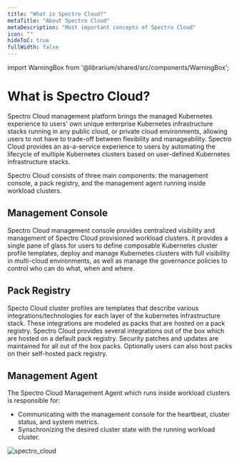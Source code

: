 ```yaml
---
title: "What is Spectro Cloud?"
metaTitle: "About Spectro Cloud"
metaDescription: "Most important concepts of Spectro Cloud"
icon: ""
hideToC: true
fullWidth: false
---
```


import WarningBox from '@librarium/shared/src/components/WarningBox';

# What is Spectro Cloud?

Spectro Cloud management platform brings the managed Kubernetes experience to users' own unique enterprise Kubernetes infrastructure stacks running in any public cloud, or private cloud environments, allowing users to not have to trade-off between flexibility and manageability. Spectro Cloud provides an as-a-service experience to users by automating the lifecycle of multiple Kubernetes clusters based on user-defined Kubernetes infrastructure stacks.

Spectro Cloud consists of three main components: the management console, a pack registry, and the management agent running inside workload clusters. 

## Management Console
Spectro Cloud management console provides centralized visibility and management of Spectro Cloud provisioned workload clusters. It provides a single pane of glass for users to define composable Kubernetes cluster profile templates, deploy and manage Kubernetes clusters with full visibility in multi-cloud environments, as well as manage the governance policies to control who can do what, when and where.

## Pack Registry
Specto Cloud cluster profiles are templates that describe various integrations/technologies for each layer of the kubernetes infrastructure stack. These integrations are modeled as packs that are hosted on a pack registry. Spectro Cloud provides several integrations out of the box which are hosted on a default pack registry. Security patches and updates are maintained for all out of the box packs. Optionally users can also host packs on their self-hosted pack registry.

## Management Agent
The Spectro Cloud Management Agent which runs inside workload clusters is responsible for:
* Communicating with the management console for the heartbeat, cluster status, and system metrics.
* Synschronizing the desired cluster state with the running workload cluster.



![spectro_cloud](/spectro_cloud.png)
